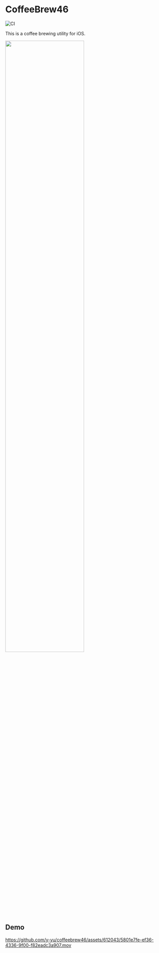 CoffeeBrew46
=============================

![CI](https://github.com/y-yu/coffeebrew46/workflows/CI/badge.svg)

This is a coffee brewing utility for iOS.

<img width="70%" src="https://github.com/y-yu/coffeebrew46/assets/612043/07d1504c-f2c1-4827-94ae-36030ae9ad12">

<!-- <img width="30%" src="https://github.com/y-yu/coffeebrew46/blob/master/coffeebrew46/appstore.png?raw=true"/> -->

## Demo

https://github.com/y-yu/coffeebrew46/assets/612043/5801e7fe-ef36-4336-9f00-f82eadc3a907.mov
